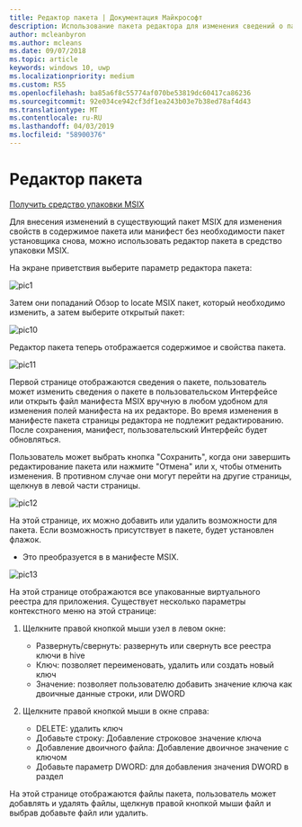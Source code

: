 ```yaml
---
title: Редактор пакета | Документация Майкрософт
description: Использование пакета редактора для изменения сведений о пакете
author: mcleanbyron
ms.author: mcleans
ms.date: 09/07/2018
ms.topic: article
keywords: windows 10, uwp
ms.localizationpriority: medium
ms.custom: RS5
ms.openlocfilehash: ba85a6f8c55774af070be53819dc60417ca86236
ms.sourcegitcommit: 92e034ce942cf3df1ea243b03e7b38ed78af4d43
ms.translationtype: MT
ms.contentlocale: ru-RU
ms.lasthandoff: 04/03/2019
ms.locfileid: "58900376"
---
```

# <a name="package-editor"></a>Редактор пакета

<div class="nextstepaction"><p><a class="x-hidden-focus" href="https://www.microsoft.com/en-us/p/msix-packaging-tool/9n5lw3jbcxkf" data-linktype="external">Получить средство упаковки MSIX</a></p></div>
      
Для внесения изменений в существующий пакет MSIX для изменения свойств в содержимое пакета или манифест без необходимости пакет установщика снова, можно использовать редактор пакета в средство упаковки MSIX. 

На экране приветствия выберите параметр редактора пакета:

![pic1](images/pic1.PNG)

Затем они попаданий Обзор to locate MSIX пакет, который необходимо изменить, а затем выберите открытый пакет:

![pic10](images/pic10.png)

Редактор пакета теперь отображается содержимое и свойства пакета.

![pic11](images/pic11.png)

Первой странице отображаются сведения о пакете, пользователь может изменить сведения о пакете в пользовательском Интерфейсе или открыть файл манифеста MSIX вручную в любом удобном для изменения полей манифеста на их редакторе. Во время изменения в манифесте пакета страницы редактора не подлежит редактированию. После сохранения, манифест, пользовательский Интерфейс будет обновляться.

Пользователь может выбрать кнопка "Сохранить", когда они завершить редактирование пакета или нажмите "Отмена" или x, чтобы отменить изменения. В противном случае они могут перейти на другие страницы, щелкнув в левой части страницы.

![pic12](images/pic12.png)

На этой странице, их можно добавить или удалить возможности для пакета. Если возможность присутствует в пакете, будет установлен флажок.
- Это преобразуется в <capability> в манифесте MSIX.

![pic13](images/pic13.png)

На этой странице отображаются все упакованные виртуального реестра для приложения. Существует несколько параметры контекстного меню на этой странице:

1. Щелкните правой кнопкой мыши узел в левом окне:
    - Развернуть/свернуть: развернуть или свернуть все реестра ключи в hive
    - Ключ: позволяет переименовать, удалить или создать новый ключ
    - Значение: позволяет пользователю добавить значение ключа как двоичные данные строки, или DWORD


2. Щелкните правой кнопкой мыши в окне справа:
 
    - DELETE: удалить ключ
    - Добавьте строку: Добавление строковое значение ключа
    - Добавление двоичного файла: Добавление двоичное значение с ключом
    - Добавьте параметр DWORD: для добавления значения DWORD в раздел

На этой странице отображаются файлы пакета, пользователь может добавлять и удалять файлы, щелкнув правой кнопкой мыши файл и выбрав добавьте файл или удалить.


